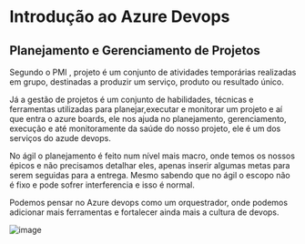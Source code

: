 # Introdução ao Azure Devops

## Planejamento e Gerenciamento de Projetos

Segundo o PMI , projeto é um conjunto de atividades temporárias realizadas em grupo, destinadas a produzir um serviço, produto ou resultado único.

Já a gestão de projetos é um conjunto de habilidades, técnicas e ferramentas utilizadas para planejar,executar e monitorar um projeto e aí que entra o azure boards, ele nos ajuda no planejamento, gerenciamento, execução e até monitoramente da saúde do nosso projeto, ele é um dos serviços do azude devops.

No ágil o planejamento é feito num nível mais macro, onde temos os nossos épicos e não precisamos detalhar eles, apenas inserir algumas metas para serem seguidas para a entrega. Mesmo sabendo que no ágil o escopo não é fixo e pode sofrer interferencia e isso é normal.

Podemos pensar no Azure devops como um orquestrador, onde podemos adicionar mais ferramentas e fortalecer ainda mais a cultura de devops.

![image](https://github.com/aevilesaguiar/Azure-Boards-Gerenciamento-de-Projetos-com-Azure-DevOps/assets/52088444/101d2c24-67b0-4e1c-b1d7-48dc2a8b883f)

